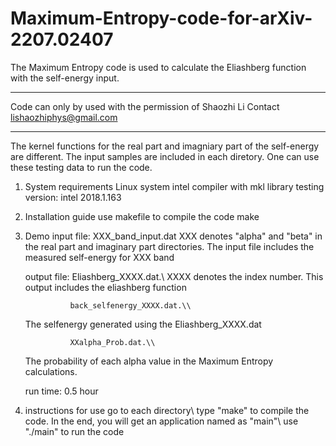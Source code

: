 # Maximum-Entropy-code-for-arXiv-2207.02407

The Maximum Entropy code is used to calculate the Eliashberg function with the self-energy input. 
********************************************************
Code can only by used with the permission of Shaozhi Li
Contact lishaozhiphys@gmail.com
*******************************************************

The kernel functions for the real part and imagniary part of the self-energy are different.
The input samples are included in each diretory. One can use these testing data to run the code.

1. System requirements
   Linux system
   intel compiler with mkl library
   testing version: intel 2018.1.163
   
2. Installation guide
   use makefile to compile the code 
   make
   
3. Demo
   input file: XXX_band_input.dat
               XXX denotes "alpha" and "beta" in the real part and imaginary part directories.
               The input file includes the measured self-energy for XXX band
               
   output file: Eliashberg_XXXX.dat.\\ 
   XXXX denotes the index number. This output includes the eliashberg function
                 
                 back_selfenergy_XXXX.dat.\\
   The selfenergy generated using the Eliashberg_XXXX.dat
                 
                 XXalpha_Prob.dat.\\
   The probability of each alpha value in the Maximum Entropy calculations.
                 
    run time: 0.5 hour
                 
4. instructions for use
   go to each directory\\
   type "make" to compile the code. In the end, you will get an application named as "main"\\
   use "./main" to run the code
  
